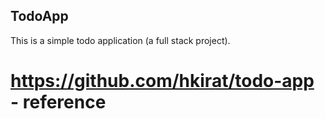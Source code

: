 ## TodoApp
This is a simple todo application (a full stack project).


# https://github.com/hkirat/todo-app - reference 
